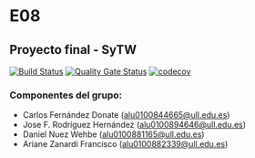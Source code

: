 # E08

## Proyecto final - SyTW
[![Build Status](https://travis-ci.com/SyTW2019/E08.svg?branch=master)](https://travis-ci.com/SyTW2019/E08)
[![Quality Gate Status](https://sonarcloud.io/api/project_badges/measure?project=SyTW2019_E08&metric=alert_status)](https://sonarcloud.io/dashboard?id=SyTW2019_E08)
[![codecov](https://codecov.io/gh/SyTW2019/E08/branch/codecov/graph/badge.svg)](https://codecov.io/gh/SyTW2019/E08)
### Componentes del grupo:
- Carlos Fernández Donate (alu0100844665@ull.edu.es)
- Jose F. Rodríguez Hernández (alu0100894646@ull.edu.es)
- Daniel Nuez Wehbe (alu0100881165@ull.edu.es)
- Ariane Zanardi Francisco (alu0100882339@ull.edu.es)

